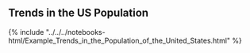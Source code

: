 Trends in the US Population
---------------------------

{% include "../../../notebooks-html/Example_Trends_in_the_Population_of_the_United_States.html" %}
